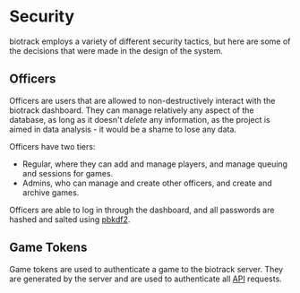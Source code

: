 # Security

biotrack employs a variety of different security tactics, but here are some of the
decisions that were made in the design of the system.

## Officers

Officers are users that are allowed to non-destructively interact with the biotrack dashboard.
They can manage relatively any aspect of the database, as long as it doesn't
_delete_ any information, as the project is aimed in data analysis - it would
be a shame to lose any data.

Officers have two tiers:

- Regular, where they can add and manage players, and manage queuing and sessions for games.
- Admins, who can manage and create other officers, and create and archive games.

Officers are able to log in through the dashboard, and
all passwords are hashed and salted using [pbkdf2](https://en.wikipedia.org/wiki/PBKDF2).

## Game Tokens

Game tokens are used to authenticate a game to the biotrack server. They are
generated by the server and are used to authenticate all [API](./api.md) requests.
